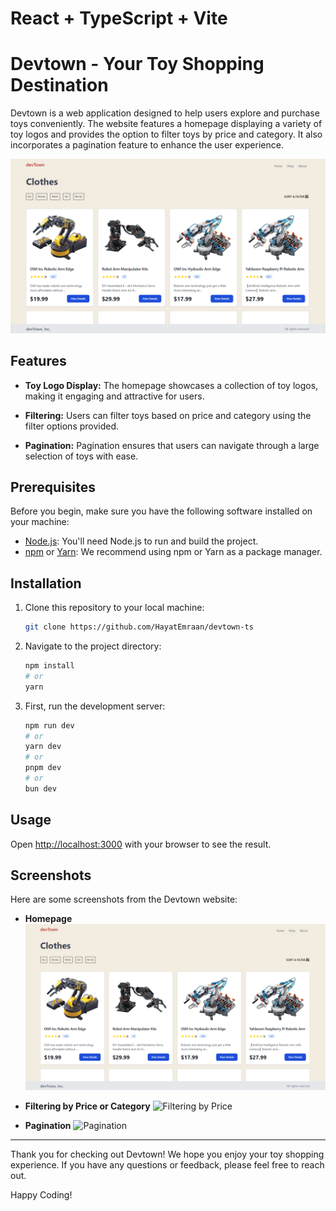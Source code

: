 # React + TypeScript + Vite

# Devtown - Your Toy Shopping Destination

Devtown is a web application designed to help users explore and purchase toys conveniently. The website features a homepage displaying a variety of toy logos and provides the option to filter toys by price and category. It also incorporates a pagination feature to enhance the user experience.

![Devtown Homepage](/gitassets/homepage.png)

## Features

- **Toy Logo Display:** The homepage showcases a collection of toy logos, making it engaging and attractive for users.

- **Filtering:** Users can filter toys based on price and category using the filter options provided.

- **Pagination:** Pagination ensures that users can navigate through a large selection of toys with ease.

## Prerequisites

Before you begin, make sure you have the following software installed on your machine:

- [Node.js](https://nodejs.org/): You'll need Node.js to run and build the project.
- [npm](https://www.npmjs.com/) or [Yarn](https://yarnpkg.com/): We recommend using npm or Yarn as a package manager.

## Installation

1. Clone this repository to your local machine:
   ```bash
   git clone https://github.com/HayatEmraan/devtown-ts

2. Navigate to the project directory:
    ```bash
    npm install
    # or
    yarn
    ```

3. First, run the development server:
    ```bash
    npm run dev
    # or
    yarn dev
    # or
    pnpm dev
    # or
    bun dev
    ```

## Usage

Open [http://localhost:3000](http://localhost:3000) with your browser to see the result.

## Screenshots

Here are some screenshots from the Devtown website:

- **Homepage**
![Homepage](/gitassets/homepage.png)

- **Filtering by Price or Category**
![Filtering by Price](/gitassets/filtering.png)

- **Pagination**
![Pagination](/gitassets/pagination.png)

---

Thank you for checking out Devtown! We hope you enjoy your toy shopping experience. If you have any questions or feedback, please feel free to reach out.

Happy Coding!
